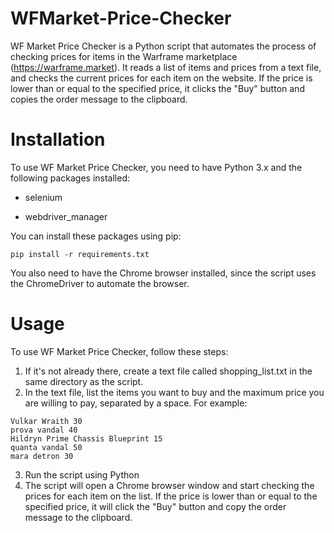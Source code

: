 # WFMarket-Price-Checker

WF Market Price Checker is a Python script that automates the process of checking prices for items in the Warframe marketplace (https://warframe.market). It reads a list of items and prices from a text file, and checks the current prices for each item on the website. If the price is lower than or equal to the specified price, it clicks the "Buy" button and copies the order message to the clipboard.

# Installation

To use WF Market Price Checker, you need to have Python 3.x and the following packages installed:

- selenium
+ webdriver_manager

You can install these packages using pip:

```
pip install -r requirements.txt
```

You also need to have the Chrome browser installed, since the script uses the ChromeDriver to automate the browser.

# Usage

To use WF Market Price Checker, follow these steps:

1. If it's not already there, create a text file called shopping_list.txt in the same directory as the script.
2. In the text file, list the items you want to buy and the maximum price you are willing to pay, separated by a space. For example:
```
Vulkar Wraith 30
prova vandal 40
Hildryn Prime Chassis Blueprint 15
quanta vandal 50
mara detron 30
```
3. Run the script using Python
4. The script will open a Chrome browser window and start checking the prices for each item on the list. If the price is lower than or equal to the specified price, it will click the "Buy" button and copy the order message to the clipboard.
